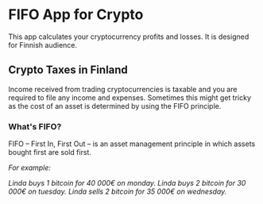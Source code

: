 # FIFO App for Crypto

This app calculates your cryptocurrency profits and losses. It is designed for Finnish audience.

## Crypto Taxes in Finland

Income received from trading cryptocurrencies is taxable and you are required to file any income and expenses. Sometimes this might get tricky as the cost of an asset is determined by using the FIFO principle.

### What's FIFO?

FIFO – First In, First Out – is an asset management principle in which assets bought first are sold first.

*For example:*
   
*Linda buys 1 bitcoin for 40 000€ on monday.*
*Linda buys 2 bitcoin for 30 000€ on tuesday.*
*Linda sells 2 bitcoin for 35 000€ on wednesday.*
  

